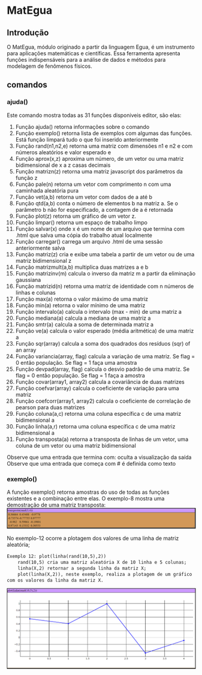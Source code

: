 # MatEgua

## Introdução
O MatEgua, módulo originado a partir da linguagem Egua, é um instrumento para aplicações matemáticas e científicas. Essa ferramenta apresenta funções indispensáveis para a análise de dados e métodos para modelagem de fenômenos físicos.

## comandos

### ajuda()
Este comando mostra todas as 31 funções disponiveis editor, são elas: 

1. Função ajuda() retorna informações sobre o comando 
2. Função exemplo() retorna lista de exemplos com algumas das funções. Está função limpará tudo o que foi inserido anteriormente
3. Função rand(n1,n2,e) retorna uma matriz com dimensões n1 e n2 e com números aleatórios e valor esperado e
4. Função aprox(x,z) aproxima um número, de um vetor ou uma matriz bidimensional de x a z casas decimais
5. Função matrizn(z) retorna uma matriz javascript dos parâmetros da função z
6. Função pale(n) retorna um vetor com comprimento n com uma caminhada aleatória pura
7. Função vet(a,b) retorna um vetor com dados de a até b
8. Função qtd(a,b) conta o número de elementos b na matriz a. Se o parâmetro b não for especificado, a contagem de a é retornada
9. Função plot(z) retorna um gráfico de um vetor z.
10. Função limpar() retorna um espaço de trabalho limpo
11. Função salvar(x) onde x é um nome de um arquivo que termina com .html que salva uma cópia do trabalho atual localmente
12. Função carregar() carrega um arquivo .html de uma sessão anteriormente salva
13. Função matriz(z) cria e exibe uma tabela a partir de um vetor ou de uma matriz bidimensional z
14. Função matrizmult(a,b) multiplica duas matrizes a e b
15. Função matrizinv(m) calcula o inverso da matriz m a partir da eliminação gaussiana
16. Função matrizid(n) retorna uma matriz de identidade com n números de linhas e colunas
17. Função max(a) retorna o valor máximo de uma matriz
18. Função min(a) retorna o valor mínimo de uma matriz
19. Função intervalo(a) calcula o intervalo (max - min) de uma matriz a
20. Função mediana(a) calcula a mediana de uma matriz a
21. Função smtr(a) calcula a soma de determinada matriz a
22. Função ve(a) calcula o valor esperado (média aritmética) de uma matriz a
23. Função sqr(array) calcula a soma dos quadrados dos resíduos (sqr) of an array
24. Função variancia(array, flag) calcula a variação de uma matriz. Se flag = 0 então população. Se flag = 1 faça uma amostra
25. Função devpad(array, flag) calcula o desvio padrão de uma matriz. Se flag = 0 então população. Se flag = 1 faça a amostra
26. Função covar(array1, array2) calcula a covariância de duas matrizes
27. Função coefvar(array) calcula o coeficiente de variação para uma matriz
28. Função coefcorr(array1, array2) calcula o coeficiente de correlação de pearson para duas matrizes
29. Função coluna(a,c) retorna uma coluna específica c de uma matriz bidimensional a
30. Função linha(a,r) retorna uma coluna específica c de uma matriz bidimensional a
31. Função transposta(a) retorna a transposta de linhas de um vetor, uma coluna de um vetor ou uma matriz bidimensional


Observe que uma entrada que termina com: oculta a visualização da saída
Observe que uma entrada que começa com # é definida como texto 


### exemplo()
A função exemplo() retorna amostras do uso de todas as funções existentes e a combinação entre elas. 
O exemplo-8 mostra uma demostração de uma matriz transposta:
![](images/exemplo8.PNG)

No exemplo-12 ocorre a plotagem dos valores de uma linha de matriz aleatória;
    
    Exemplo 12: plot(linha(rand(10,5),2))
        rand(10,5) cria uma matriz aleatória X de 10 linha e 5 colunas;
        linha(X,2) retornar a segunda linha da matriz X;
        plot(linha(X,2)), neste exemplo, realiza a plotagem de um gráfico com os valores da linha da matriz X.

![](images/exemplo12.PNG)
